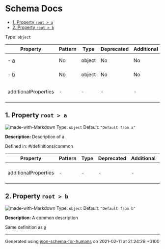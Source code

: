 # Schema Docs

- [1. Property `root > a`](#a)
- [2. Property `root > b`](#b)

Type: `object`

| Property | Pattern | Type | Deprecated | Additional | Description |
| -------- | ------- | ---- | ---------- | ---------- | ----------- |
|-  [a](#a)|No|object|No| No|Description of a|
|-  [b](#b)|No|object|No| No|A common description|
  | additionalProperties | - | - | - | - |  [![made-with-Markdown](https://img.shields.io/badge/Any%20type-allowed-green)](# "Additional Properties of any type are allowed.") | - |        

## <a name="a"></a>1. Property `root > a`

![made-with-Markdown](https://img.shields.io/badge/Optional-yellow)
Type: `object`
Default: `"Default from a"`

**Description:** Description of a

Defined in: #/definitions/common

| Property | Pattern | Type | Deprecated | Additional | Description |
| -------- | ------- | ---- | ---------- | ---------- | ----------- |
  | additionalProperties | - | - | - | - |  [![made-with-Markdown](https://img.shields.io/badge/Any%20type-allowed-green)](# "Additional Properties of any type are allowed.") | - |        

## <a name="b"></a>2. Property `root > b`

![made-with-Markdown](https://img.shields.io/badge/Optional-yellow)
Type: `object`
Default: `"Default from b"`

**Description:** A common description

Same definition as [a](#a)

----------------------------------------------------------------------------------------------------------------------------
Generated using [json-schema-for-humans](https://github.com/coveooss/json-schema-for-humans) on 2021-02-11 at 21:24:26 +0100